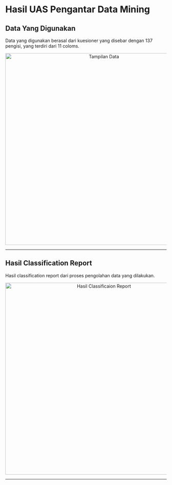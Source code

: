 # Hasil UAS Pengantar Data Mining 

## Data Yang Digunakan
Data yang digunakan berasal dari kuesioner yang disebar dengan 137 pengisi, yang terdiri dari 11 coloms.

<div align="center">
  <img src="https://github.com/user-attachments/assets/0751443b-dfd6-4b15-8267-df5ed84a1a56"alt="Tampilan Data" width="600">
</div>

---
## Hasil Classification Report
Hasil classification report dari proses pengolahan data yang dilakukan.

<div align="center">
  <img src="https://github.com/user-attachments/assets/0f3cfd33-b120-494d-8729-9a497b54be37"alt="Hasil Classificaion Report" width="600">
</div>

---
